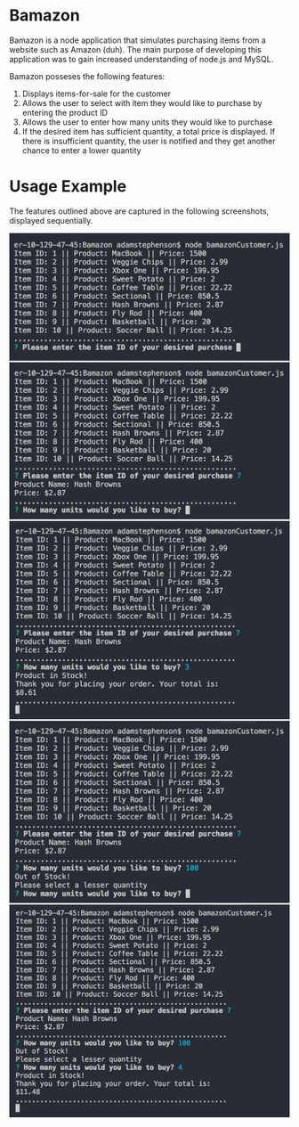 # Bamazon

Bamazon is a node application that simulates purchasing items from a website such as Amazon (duh). The main purpose of developing this application was to gain increased understanding of node.js and MySQL.

Bamazon posseses the following features:

  1. Displays items-for-sale for the customer
  2. Allows the user to select with item they would like to purchase by entering the product ID
  3. Allows the user to enter how many units they would like to purchase
  4. If the desired item has sufficient quantity, a total price is displayed. If there is insufficient quantity, the user is notified and they get another chance to enter a lower quantity

# Usage Example

The features outlined above are captured in the following screenshots, displayed sequentially.

![Displaying items to user](images/bamazon1.png)
![User selects item](images/bamazon2.png)
![User enters desired quantity](images/bamazon3.png)
![Total price is displayed](images/bamazon4.png)
![Insufficient quantity message is displayed. User gets to select a new quantity](images/bamazon5.png)